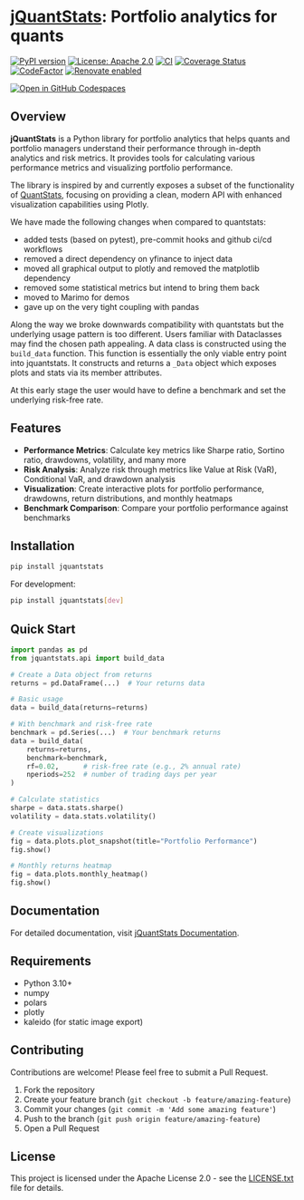 # [jQuantStats](https://tschm.github.io/jquantstats/book): Portfolio analytics for quants

[![PyPI version](https://badge.fury.io/py/jquantstats.svg)](https://badge.fury.io/py/jquantstats)
[![License: Apache 2.0](https://img.shields.io/badge/License-Apache_2.0-blue.svg)](LICENSE.txt)
[![CI](https://github.com/tschm/jquantstats/actions/workflows/ci.yml/badge.svg)](https://github.com/tschm/jquantstats/actions/workflows/ci.yml)
[![Coverage Status](https://coveralls.io/repos/github/tschm/jquantstats/badge.svg?branch=main)](https://coveralls.io/github/tschm/jquantstats?branch=main)
[![CodeFactor](https://www.codefactor.io/repository/github/tschm/jquantstats/badge)](https://www.codefactor.io/repository/github/tschm/quantstats)
[![Renovate enabled](https://img.shields.io/badge/renovate-enabled-brightgreen.svg)](https://github.com/renovatebot/renovate)

[![Open in GitHub Codespaces](https://github.com/codespaces/badge.svg)](https://codespaces.new/tschm/jquantstats)

## Overview

**jQuantStats** is a Python library for portfolio analytics
that helps quants and portfolio managers understand
their performance through in-depth analytics and risk metrics.
It provides tools for calculating various performance metrics
and visualizing portfolio performance.

The library is inspired by and currently exposes a subset of the
functionality of [QuantStats](https://github.com/ranaroussi/quantstats),
focusing on providing a clean, modern API with enhanced
visualization capabilities using Plotly.

We have made the following changes when compared to quantstats:

- added tests (based on pytest), pre-commit hooks and
  github ci/cd workflows
- removed a direct dependency on yfinance to inject data
- moved all graphical output to plotly and removed the matplotlib dependency
- removed some statistical metrics but intend to bring them back
- moved to Marimo for demos
- gave up on the very tight coupling with pandas

Along the way we broke downwards compatibility with quantstats but the
underlying usage pattern is too different. Users familiar with
Dataclasses may find the chosen path appealing.
A data class is
constructed using the `build_data` function.
This function is essentially
the only viable entry point into jquantstats.
It constructs and returns
a `_Data` object which exposes plots and stats via its member attributes.

At this early stage the user would have to define a benchmark
and set the underlying risk-free rate.

## Features

- **Performance Metrics**: Calculate key metrics like Sharpe ratio, Sortino ratio,
  drawdowns, volatility, and many more
- **Risk Analysis**: Analyze risk through metrics like Value at Risk (VaR),
  Conditional VaR, and drawdown analysis
- **Visualization**: Create interactive plots for portfolio performance, drawdowns,
  return distributions, and monthly heatmaps
- **Benchmark Comparison**: Compare your portfolio performance against benchmarks

## Installation

```bash
pip install jquantstats
```

For development:

```bash
pip install jquantstats[dev]
```

## Quick Start

```python
import pandas as pd
from jquantstats.api import build_data

# Create a Data object from returns
returns = pd.DataFrame(...)  # Your returns data

# Basic usage
data = build_data(returns=returns)

# With benchmark and risk-free rate
benchmark = pd.Series(...)  # Your benchmark returns
data = build_data(
    returns=returns,
    benchmark=benchmark,
    rf=0.02,      # risk-free rate (e.g., 2% annual rate)
    nperiods=252  # number of trading days per year
)

# Calculate statistics
sharpe = data.stats.sharpe()
volatility = data.stats.volatility()

# Create visualizations
fig = data.plots.plot_snapshot(title="Portfolio Performance")
fig.show()

# Monthly returns heatmap
fig = data.plots.monthly_heatmap()
fig.show()
```

## Documentation

For detailed documentation,
visit [jQuantStats Documentation](https://tschm.github.io/jquantstats/book).

## Requirements

- Python 3.10+
- numpy
- polars
- plotly
- kaleido (for static image export)

## Contributing

Contributions are welcome! Please feel free to submit a Pull Request.

1. Fork the repository
2. Create your feature branch (`git checkout -b feature/amazing-feature`)
3. Commit your changes (`git commit -m 'Add some amazing feature'`)
4. Push to the branch (`git push origin feature/amazing-feature`)
5. Open a Pull Request

## License

This project is licensed under the
Apache License 2.0 - see the [LICENSE.txt](LICENSE.txt) file for details.
